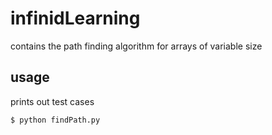 # infinidLearning
contains the path finding algorithm for arrays of variable size

## usage
prints out test cases
```
$ python findPath.py
```
